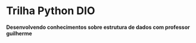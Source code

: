 # Trilha Python DIO
**Desenvolvendo conhecimentos sobre estrutura de dados com professor guilherme**
